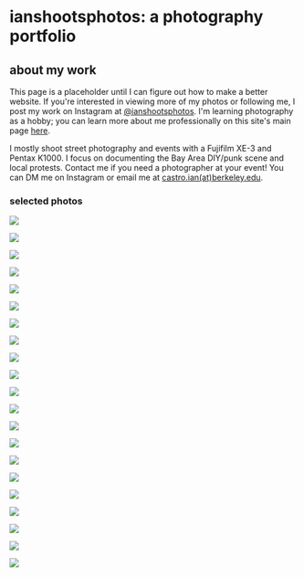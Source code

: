 # ianshootsphotos: a photography portfolio

## about my work
This page is a placeholder until I can figure out how to make a better website. If you're interested in viewing more of my photos or following me, I post my work on Instagram at [@ianshootsphotos](https://instagram.com/ianshootsphotos). I'm learning photography as a hobby; you can learn more about me professionally on this site's main page [here](https://castroian.github.io/).

I mostly shoot street photography and events with a Fujifilm XE-3 and Pentax K1000. I focus on documenting the Bay Area DIY/punk scene and local protests. Contact me if you need a photographer at your event! You can DM me on Instagram or email me at [castro.ian(at)berkeley.edu](mailto:castro.ian@berkeley.edu).

### selected photos

![](./photos/c-soulglo.jpg)

![](./photos/c-mannequinpussy.jpg)

![](./photos/c-knumears.jpg)

![](./photos/c-gumbysjunk.jpg)

![](./photos/c-gumbysjunk2.jpg)

![](./photos/c-aaronspace.jpg)

![](./photos/c-swellfoop.jpg)

![](./photos/c-swellfoop2.jpg)

![](./photos/c-mostfried.jpg)

![](./photos/o-punks.jpg)

![](./photos/o-crash.jpg)

![](./photos/o-oakland_street.jpg)

![](./photos/o-elders.jpg)

![](./photos/o-friends.jpg)

![](./photos/p-earthday.jpg)

![](./photos/p-uawsru.jpg)

![](./photos/p-pilcom.jpg)

![](./photos/p-ukraine1.jpg)

![](./photos/p-ukraine2.jpg)

![](./photos/p-ukraine3.jpg)

![](./photos/p-womensday.jpg)
